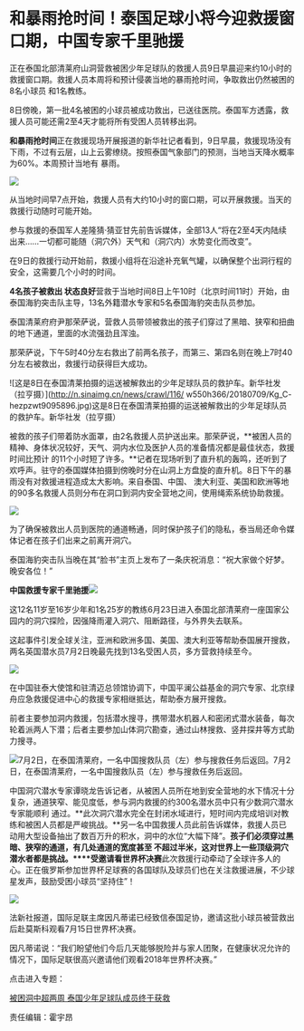 # 和暴雨抢时间！泰国足球小将今迎救援窗口期，中国专家千里驰援

正在泰国北部清莱府山洞营救被困少年足球队的救援人员9日早晨迎来约10小时的救援窗口期。救援人员本周将和预计侵袭当地的暴雨抢时间，争取救出仍然被困的8名小球员
和1名教练。

8日傍晚，第一批4名被困的小球员被成功救出，已送往医院。泰国军方透露，救援人员可能还需2至4天才能将所有受困人员转移出洞。

**和暴雨抢时间**正在救援现场开展报道的新华社记者看到，9日早晨，救援现场没有下雨，不过有云层，山上云雾缭绕。按照泰国气象部门的预测，当地当天降水概率为60%。本周预计当地有
暴雨。

![](http://n.sinaimg.cn/news/crawl/116/w550h366/20180709/KcaI-hezpzwt9095705.jpg)

从当地时间早7点开始，救援人员有大约10小时的窗口期，可以开展救援。当天的救援行动随时可能开始。

参与救援的泰国军人差隆猜·猜亚甘先前告诉媒体，全部13人“将在2至4天内陆续出来……一切都可能随（洞穴外）天气和（洞穴内）水势变化而改变”。

在9日的救援行动开始前，救援小组将在沿途补充氧气罐，以确保整个出洞行程的安全，这需要几个小时的时间。

**4名孩子被救出 状态良好**营救于当地时间8日上午10时（北京时间11时）开始，由泰国海豹突击队主导，13名外籍潜水专家和5名泰国海豹突击队员参加。

泰国清莱府府尹那荣萨说，营救人员带领被救出的孩子们穿过了黑暗、狭窄和扭曲的地下通道，里面的水流强劲且浑浊。

那荣萨说，下午5时40分左右救出了前两名孩子，而第三、第四名则在晚上7时40分左右被救出，救援行动获得巨大成功。

![这是8日在泰国清莱拍摄的运送被解救出的少年足球队员的救护车。新华社发（拉亨摄）](http://n.sinaimg.cn/news/crawl/116/
w550h366/20180709/Kg_C-
hezpzwt9095896.jpg)这是8日在泰国清莱拍摄的运送被解救出的少年足球队员的救护车。新华社发（拉亨摄）

被救的孩子们带着防水面罩，由2名救援人员护送出来。那荣萨说，**被困人员的精神、身体状况较好，天气、洞内水位及医护人员的准备情况都是最佳状态，救援时间比预计
的11个小时短了许多。**记者在现场听到了直升机的轰鸣，还听到了欢呼声。驻守的泰国媒体拍摄到傍晚时分在山洞上方盘旋的直升机。8日下午的暴雨没有对救援进程造成太大影响。来自泰国、中国、
澳大利亚、美国和欧洲等地的90多名救援人员则分布在洞口到洞内安全营地之间，使用绳索系统协助救援。

![](http://n.sinaimg.cn/news/crawl/116/w550h366/20180709/Qzs_-hezpzwt9096005.jpg)

为了确保被救出人员到医院的通道畅通，同时保护孩子们的隐私，泰当局还命令媒体记者在孩子们出来之前离开洞穴。

泰国海豹突击队当晚在其“脸书”主页上发布了一条庆祝消息：“祝大家做个好梦。晚安各位！”

**中国救援专家千里驰援**![](http://n.sinaimg.cn/news/crawl/64/w550h314/20180709/YcDF-hezpzwt9096094.jpg)

这12名11岁至16岁少年和1名25岁的教练6月23日进入泰国北部清莱府一座国家公园内的洞穴探险，因强降雨灌入洞穴、阻断路径，与外界失去联系。

这起事件引发全球关注，亚洲和欧洲多国、美国、澳大利亚等帮助泰国展开搜救，两名英国潜水员7月2日晚最先找到13名受困人员，多方营救持续至今。

![](http://n.sinaimg.cn/news/crawl/59/w550h309/20180709/h5FH-hezpzwt9096207.jpg)

在中国驻泰大使馆和驻清迈总领馆协调下，中国平澜公益基金的洞穴专家、北京绿舟应急救援促进中心的救援专家相继抵达，帮助泰方展开搜救。

前者主要参加洞内救援，包括潜水搜寻，携带潜水机器人和密闭式潜水装备，每次轮着派两人下潜；后者主要参加山体洞穴勘查，通过山林搜救、竖井探井等方式助力搜寻。

![7月2日，在泰国清莱府，一名中国搜救队员（左）参与搜救任务后返回。](http://n.sinaimg.cn/news/crawl/116/w550h366/20180703/gdfX-hevauxi7229927.jpg)7月2日，在泰国清莱府，一名中国搜救队员（左）参与搜救任务后返回。

中国洞穴潜水专家谭晓龙告诉记者，从被困人员所在地到安全营地的水下情况十分复杂，通道狭窄、能见度低，参与洞内救援的约300名潜水员中只有少数洞穴潜水专家能顺利
通过。**此次洞穴潜水完全在封闭水域进行，短时间内完成培训对教练和被困人员都是严峻挑战。**另一名中国救援人员此前告诉媒体，救援人员已动用大型设备抽出了数百万升的积水，洞中的水位“大幅下降”。**孩子们必须穿过黑暗、狭窄的通道，有几处通道的宽度甚至
不超过半米，这对世界上一些顶级洞穴潜水者都是挑战。****受邀请看世界杯决赛**此次救援行动牵动了全球许多人的心。正在俄罗斯参加世界杯足球赛的各国球队及球员们也在关注救援进展，不少球星发声，鼓励受困小球员“坚持住”！

![](http://n.sinaimg.cn/news/crawl/63/w550h313/20180702/SxHQ-hespqry8104673.jpg)

法新社报道，国际足联主席因凡蒂诺已经致信泰国足协，邀请这批小球员被营救出后赴莫斯科观看7月15日世界杯决赛。

因凡蒂诺说：“我们盼望他们今后几天能够脱险并与家人团聚，在健康状况允许的情况下，国际足联很高兴邀请他们观看2018年世界杯决赛。”

点击进入专题：

[被困洞中超两周 泰国少年足球队成员终于获救](http://news.sina.cn/zt_d/tailfootball)

责任编辑：霍宇昂

